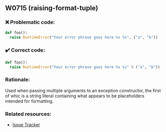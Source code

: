 ## W0715 (raising-format-tuple)

### :x: Problematic code:

```python
def foo():
  raise RuntimeError("Your error phrase goes here %s %s", ("a", "b"))
```

### :heavy_check_mark: Correct code:

```python
def foo():
  raise RuntimeError("Your error phrase goes here %s %s" % ("a", "b"))
```

### Rationale:

Used when passing multiple arguments to an exception constructor, the first
of whic is a string literal containing what appears to be placeholders intended
for formatting.

### Related resources:

- [Issue Tracker](https://github.com/PyCQA/pylint/issues?q=is%3Aissue+%22raising-format-tuple%22+OR+%22W0715%22)
